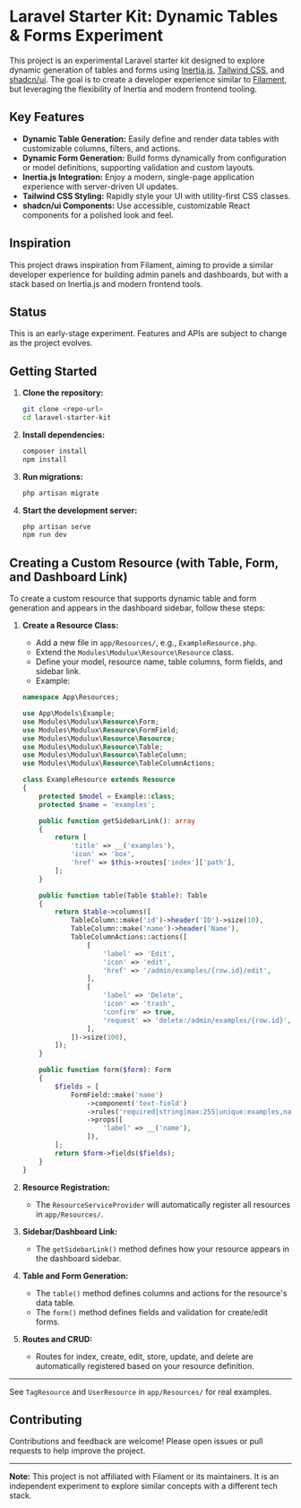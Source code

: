 # Laravel Starter Kit: Dynamic Tables & Forms Experiment

This project is an experimental Laravel starter kit designed to explore dynamic generation of tables and forms using [Inertia.js](https://inertiajs.com/), [Tailwind CSS](https://tailwindcss.com/), and [shadcn/ui](https://ui.shadcn.com/). The goal is to create a developer experience similar to [Filament](https://filamentphp.com/), but leveraging the flexibility of Inertia and modern frontend tooling.

## Key Features

- **Dynamic Table Generation:** Easily define and render data tables with customizable columns, filters, and actions.
- **Dynamic Form Generation:** Build forms dynamically from configuration or model definitions, supporting validation and custom layouts.
- **Inertia.js Integration:** Enjoy a modern, single-page application experience with server-driven UI updates.
- **Tailwind CSS Styling:** Rapidly style your UI with utility-first CSS classes.
- **shadcn/ui Components:** Use accessible, customizable React components for a polished look and feel.

## Inspiration

This project draws inspiration from Filament, aiming to provide a similar developer experience for building admin panels and dashboards, but with a stack based on Inertia.js and modern frontend tools.

## Status

This is an early-stage experiment. Features and APIs are subject to change as the project evolves.

## Getting Started

1. **Clone the repository:**
   ```sh
   git clone <repo-url>
   cd laravel-starter-kit
   ```
2. **Install dependencies:**
   ```sh
   composer install
   npm install
   ```
3. **Run migrations:**
   ```sh
   php artisan migrate
   ```
4. **Start the development server:**
   ```sh
   php artisan serve
   npm run dev
   ```

## Creating a Custom Resource (with Table, Form, and Dashboard Link)

To create a custom resource that supports dynamic table and form generation and appears in the dashboard sidebar, follow these steps:

1. **Create a Resource Class:**
   - Add a new file in `app/Resources/`, e.g., `ExampleResource.php`.
   - Extend the `Modules\Modulux\Resource\Resource` class.
   - Define your model, resource name, table columns, form fields, and sidebar link.
   - Example:

   ```php
   namespace App\Resources;

   use App\Models\Example;
   use Modules\Modulux\Resource\Form;
   use Modules\Modulux\Resource\FormField;
   use Modules\Modulux\Resource\Resource;
   use Modules\Modulux\Resource\Table;
   use Modules\Modulux\Resource\TableColumn;
   use Modules\Modulux\Resource\TableColumnActions;

   class ExampleResource extends Resource
   {
       protected $model = Example::class;
       protected $name = 'examples';

       public function getSidebarLink(): array
       {
           return [
               'title' => __('examples'),
               'icon' => 'box',
               'href' => $this->routes['index']['path'],
           ];
       }

       public function table(Table $table): Table
       {
           return $table->columns([
               TableColumn::make('id')->header('ID')->size(10),
               TableColumn::make('name')->header('Name'),
               TableColumnActions::actions([
                   [
                       'label' => 'Edit',
                       'icon' => 'edit',
                       'href' => '/admin/examples/{row.id}/edit',
                   ],
                   [
                       'label' => 'Delete',
                       'icon' => 'trash',
                       'confirm' => true,
                       'request' => 'delete:/admin/examples/{row.id}',
                   ],
               ])->size(100),
           ]);
       }

       public function form($form): Form
       {
           $fields = [
               FormField::make('name')
                   ->component('text-field')
                   ->rules('required|string|max:255|unique:examples,name,{{id}}')
                   ->props([
                       'label' => __('name'),
                   ]),
           ];
           return $form->fields($fields);
       }
   }
   ```

2. **Resource Registration:**
   - The `ResourceServiceProvider` will automatically register all resources in `app/Resources/`.

3. **Sidebar/Dashboard Link:**
   - The `getSidebarLink()` method defines how your resource appears in the dashboard sidebar.

4. **Table and Form Generation:**
   - The `table()` method defines columns and actions for the resource's data table.
   - The `form()` method defines fields and validation for create/edit forms.

5. **Routes and CRUD:**
   - Routes for index, create, edit, store, update, and delete are automatically registered based on your resource definition.

---

See `TagResource` and `UserResource` in `app/Resources/` for real examples.

## Contributing

Contributions and feedback are welcome! Please open issues or pull requests to help improve the project.

---

**Note:** This project is not affiliated with Filament or its maintainers. It is an independent experiment to explore similar concepts with a different tech stack.
